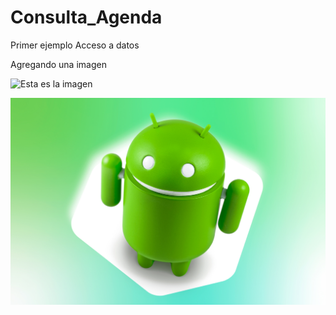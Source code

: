 # Consulta_Agenda
Primer ejemplo Acceso a datos

Agregando una imagen

![Esta es la imagen](https://media.kasperskydaily.com/wp-content/uploads/sites/87/2019/12/11132630/android-device-identifiers-featured.jpg)

![Esta es la imagen dos](imagenlocal.jpg)

